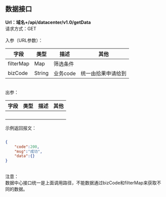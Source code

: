 <a name="o45NH"></a>
## 数据接口
**Url：域名+/api/datacenter/v1.0/getData**<br />请求方式：GET<br />
<br />入参（URL参数）：

| 字段 | 类型 | 描述 | 其他 |
| --- | --- | --- | --- |
| filterMap | Map | 筛选条件 | ​<br /> |
| bizCode | String | 业务code | 统一由拾果申请给到 |


<br />出参：

| 字段 | 类型 | 描述 | 其他 |
| --- | --- | --- | --- |
| ​<br /> | ​<br /> | ​<br /> |  |

示例返回报文：
```json

{
	"code":200,
	"msg":"成功",
	"data":{}
}


```

<br />注意：<br />数据中心接口统一是上面调用路径，不能数据通过bizCode和filterMap来获取不同的数据。


